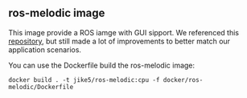 ## ros-melodic image

This image provide a ROS iamge with GUI sipport. We referenced this [repository](https://github.com/turlucode/ros-docker-gui), but still made a lot of improvements to better match our application scenarios.

You can use the Dockerfile build the ros-melodic image:

```
docker build . -t jike5/ros-melodic:cpu -f docker/ros-melodic/Dockerfile 
```

